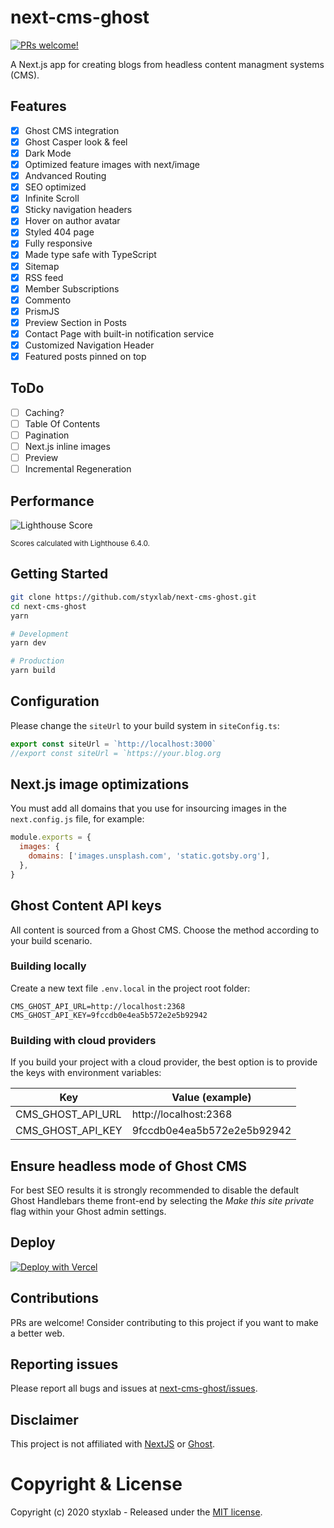 # next-cms-ghost

[![PRs welcome!](https://img.shields.io/badge/PRs-welcome-brightgreen.svg)]()

A Next.js app for creating blogs from headless content managment systems (CMS).

## Features

- [x] Ghost CMS integration
- [x] Ghost Casper look & feel
- [x] Dark Mode
- [x] Optimized feature images with next/image
- [x] Andvanced Routing
- [x] SEO optimized
- [x] Infinite Scroll
- [x] Sticky navigation headers
- [x] Hover on author avatar
- [x] Styled 404 page
- [x] Fully responsive
- [x] Made type safe with TypeScript
- [x] Sitemap
- [x] RSS feed
- [x] Member Subscriptions
- [x] Commento
- [x] PrismJS
- [x] Preview Section in Posts
- [x] Contact Page with built-in notification service
- [x] Customized Navigation Header
- [x] Featured posts pinned on top

## ToDo

- [ ] Caching?
- [ ] Table Of Contents
- [ ] Pagination
- [ ] Next.js inline images
- [ ] Preview
- [ ] Incremental Regeneration

## Performance

![Lighthouse Score](https://static.gotsby.org/v1/assets/images/next-lh6-score-desktop.png)

<sup>Scores calculated with Lighthouse 6.4.0.</sup>

## Getting Started

```bash
git clone https://github.com/styxlab/next-cms-ghost.git
cd next-cms-ghost
yarn

# Development
yarn dev

# Production
yarn build
```

## Configuration

Please change the `siteUrl` to your build system in `siteConfig.ts`:

```javascript
export const siteUrl = `http://localhost:3000`
//export const siteUrl = `https://your.blog.org
```

## Next.js image optimizations

You must add all domains that you use for insourcing images in the `next.config.js` file, for example:

```javascript
module.exports = {
  images: {
    domains: ['images.unsplash.com', 'static.gotsby.org'],
  },
}
```

## Ghost Content API keys

All content is sourced from a Ghost CMS. Choose the method according to your build scenario.

### Building locally

Create a new text file `.env.local` in the project root folder:

```
CMS_GHOST_API_URL=http://localhost:2368
CMS_GHOST_API_KEY=9fccdb0e4ea5b572e2e5b92942
```

### Building with cloud providers

If you build your project with a cloud provider, the best option is to provide the keys with environment variables:

| Key               | Value (example)            |
| ----------------- | -------------------------- |
| CMS_GHOST_API_URL | http:\/\/localhost:2368    |
| CMS_GHOST_API_KEY | 9fccdb0e4ea5b572e2e5b92942 |

## Ensure headless mode of Ghost CMS

For best SEO results it is strongly recommended to disable the default Ghost Handlebars theme front-end by selecting the _Make this site private_ flag within your Ghost admin settings.

## Deploy

[![Deploy with Vercel](https://vercel.com/button)](https://vercel.com/import/project?template=https://github.com/styxlab/next-cms-ghost)

## Contributions

PRs are welcome! Consider contributing to this project if you want to make a better web.

## Reporting issues

Please report all bugs and issues at [next-cms-ghost/issues](https://github.com/styxlab/next-cms-ghost/issues).

## Disclaimer

This project is not affiliated with [NextJS](https://nextjs.org/) or [Ghost](https://ghost.org/).

# Copyright & License

Copyright (c) 2020 styxlab - Released under the [MIT license](LICENSE).
